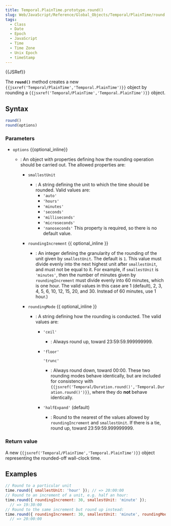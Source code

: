 ```yaml
---
title: Temporal.PlainTime.prototype.round()
slug: Web/JavaScript/Reference/Global_Objects/Temporal/PlainTime/round
tags:
  - Class
  - Date
  - Epoch
  - JavaScript
  - Time
  - Time Zone
  - Unix Epoch
  - timeStamp
---
```

{{JSRef}}

<p class="summary"><span class="seoSummary">The <strong><code>round()</code></strong> method creates a new <code>{{jsxref('Temporal/PlainTime','Temporal.PlainTime')}}</code> object by rounding a <code>{{jsxref('Temporal/PlainTime','Temporal.PlainTime')}}</code> object.</span></p>

## Syntax

```js
round()
round(options)
```

### Parameters

- `options` {{optional_inline}}

  - : An object with properties defining how the rounding operation should be
    carried out. The allowed properties are:

    - `smallestUnit`
      - : A string defining the unit to which the time should be rounded. Valid
        values are:
        - `'auto'`
        - `'hours'`
        - `'minutes'`
        - `'seconds'`
        - `'milliseconds'`
        - `'microseconds'`
        - `'nanoseconds'` This property is required, so there is no default
          value.
    - `roundingIncrement` {{ optional_inline }}
      - : An integer defining the granularity of the rounding of the unit given
        by `smallestUnit`. The default is `1`. This value must divide evenly
        into the next highest unit after `smallestUnit`, and must not be equal
        to it. For example, if `smallestUnit` is `'minutes'`, then the number of
        minutes given by `roundingIncrement` must divide evenly into 60 minutes,
        which is one hour. The valid values in this case are 1 (default), 2, 3,
        4, 5, 6, 10, 12, 15, 20, and 30. Instead of 60 minutes, use 1 hour.)
    - `roundingMode` {{ optional_inline }}

      - : A string defining how the rounding is conducted. The valid values are:

        - `'ceil'`
          - : Always round up, toward 23:59:59.999999999.
        - `'floor'`

          `'trunc'`

          - : Always round down, toward 00:00. These two rounding modes behave
            identically, but are included for consistency with
            `{{jsxref('Temporal/Duration.round()','Temporal.Duration.round()')}}`,
            where they do **not** behave identically.

        - `'halfExpand'` (default)
          - : Round to the nearest of the values allowed by `roundingIncrement`
            and `smallestUnit`. If there is a tie, round up, toward
            23:59:59.999999999.

### Return value

A new `{{jsxref('Temporal/PlainTime','Temporal.PlainTime')}}`
object representing the rounded-off wall-clock time.

## Examples

```js
// Round to a particular unit
time.round({ smallestUnit: 'hour' }); // => 20:00:00
// Round to an increment of a unit, e.g. half an hour:
time.round({ roundingIncrement: 30, smallestUnit: 'minute' });
  // => 19:30:00
// Round to the same increment but round up instead:
time.round({ roundingIncrement: 30, smallestUnit: 'minute', roundingMode: 'ceil' });
  // => 20:00:00
```
